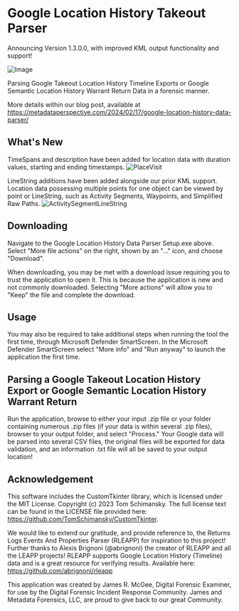 # Google Location History Takeout Parser

Announcing Version 1.3.0.0, with improved KML output functionality and support!

![Image](https://github.com/user-attachments/assets/eeb39577-f4df-4498-a097-c343c8fd456e)

Parsing Google Takeout Location History Timeline Exports or Google Semantic Location History Warrant Return Data in a forensic manner.

More details within our blog post, available at https://metadataperspective.com/2024/02/17/google-location-history-data-parser/

## What's New

TimeSpans and description have been added for location data with duration values, starting and ending timestamps.
![PlaceVisit](https://github.com/user-attachments/assets/cd45b0e9-0f78-42df-9b59-84e08da44152)

LineString additions have been added alongside our prior KML support. Location data possessing multiple points for one object can be viewed by point or LineString, such as Activity Segments, Waypoints, and Simplified Raw Paths.
![ActivitySegmentLineString](https://github.com/user-attachments/assets/c0ce4f09-485a-40f6-85d8-5d013b80932c)

## Downloading

Navigate to the Google Location History Data Parser Setup.exe above. Select "More file actions" on the right, shown by an "..." icon, and choose "Download".

When downloading, you may be met with a download issue requiring you to trust the application to open it. This is because the application is new and not commonly downloaded. Selecting "More actions" will allow you to "Keep" the file and complete the download. 

## Usage

You may also be required to take additional steps when running the tool the first time, through Microsoft Defender SmartScreen. In the Microsoft Defender SmartScreen select "More info" and "Run anyway" to launch the application the first time. 

## Parsing a Google Takeout Location History Export or Google Semantic Location History Warrant Return

Run the application, browse to either your input .zip file or your folder containing numerous .zip files (if your data is within several .zip files), browser to your output folder, and select "Process." Your Google data will be parsed into several CSV files, the original files will be exported for data validation, and an information .txt file will all be saved to your output location!

## Acknowledgement

This software includes the CustomTkinter library, which is licensed under the MIT License. Copyright (c) 2023 Tom Schimansky. The full license text can be found in the LICENSE file provided here: https://github.com/TomSchimansky/CustomTkinter.

We would like to extend our gratitude, and provide reference to, the Returns Logs Events And Properties Parser (RLEAPP) for inspiration to this project! Further thanks to Alexis Brignoni (@abrignoni) the creator of RLEAPP and all the LEAPP projects! RLEAPP supports Google Location History (Timeline) data and is a great resource for verifying results. Available here: https://github.com/abrignoni/rleapp

This application was created by James R. McGee, Digital Forensic Examiner, for use by the Digital Forensic Incident Response Community. James and Metadata Forensics, LLC, are proud to give back to our great Community.
